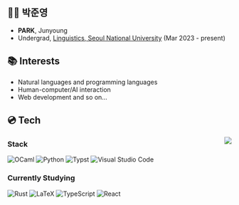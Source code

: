 ## 👨‍💻 박준영
- **PARK**, Junyoung
- Undergrad, [Linguistics, Seoul National University](https://linguist.snu.ac.kr) (Mar 2023 - present)

## 📚 Interests
- Natural languages and programming languages
- Human-computer/AI interaction
- Web development and so on…

## 💿 Tech
<a href="https://github.com/anuraghazra/github-readme-stats"><img align="right" src="https://github-readme-stats.vercel.app/api/top-langs/?username=iamparkj&layout=compact&size_weight=0.5&count_weight=0.5&langs_count=6&exclude_repo=ropas-jypark&hide=dune"/></a>

### Stack
![OCaml](https://img.shields.io/badge/OCaml-%23E98407.svg?style=for-the-badge&logo=ocaml&logoColor=white)
![Python](https://img.shields.io/badge/python-3670A0?style=for-the-badge&logo=python&logoColor=ffdd54)
![Typst](https://img.shields.io/badge/Typst-4D9BAB?style=for-the-badge&logo=typst&logoColor=white)
![Visual Studio Code](https://img.shields.io/badge/Visual%20Studio%20Code-0078d7.svg?style=for-the-badge&logo=code&logoColor=white)

### Currently Studying
![Rust](https://img.shields.io/badge/Rust-E45928?style=for-the-badge&logo=rust&logoColor=white)
![LaTeX](https://img.shields.io/badge/LaTeX-008080?style=for-the-badge&logo=latex&logoColor=white)
![TypeScript](https://img.shields.io/badge/typescript-3178C6?style=for-the-badge&logo=typescript&logoColor=white)
![React](https://img.shields.io/badge/react-222222?style=for-the-badge&logo=react&logoColor=61DAFB)
